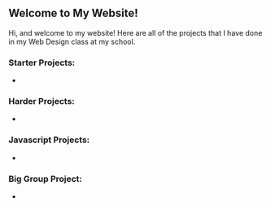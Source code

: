 ## Welcome to My Website!

Hi, and welcome to my website!  Here are all of the projects that I have done in my Web Design class at my school.

### Starter Projects:
- 

### Harder Projects:
- 

### Javascript Projects:
- 

### Big Group Project:
- 
